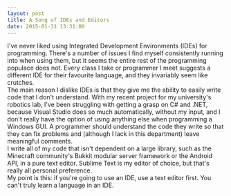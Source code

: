 ```yaml
---
layout: post
title: A Song of IDEs and Editors
date: 2015-01-31 13:31:00
---
```


I've never liked using Integrated Development Environments (IDEs) for programming. There's a number of issues I find myself consistently running into when using them, but it seems the entire rest of the programming populace does not. Every class I take or programmer I meet suggests a different IDE for their favourite language, and they invariably seem like crutches.  
The main reason I dislike IDEs is that they give me the ability to easily write code that I don't understand. With my recent project for my university's robotics lab, I've been struggling with getting a grasp on C# and .NET, because Visual Studio does so much automatically, without my input, and I don't really have the option of using anything else when programming a Windows GUI. A programmer should understand the code they write so that they can fix problems and (although I lack in this department) leave meaningful comments.  
I write all of my code that isn't dependent on a large library, such as the Minecraft community's Bukkit modular server framework or the Android API, in a pure text editor. Sublime Text is my editor of choice, but that's really all personal preference.  
My point is this: if you're going to use an IDE, use a text editor first. You can't truly learn a language in an IDE.